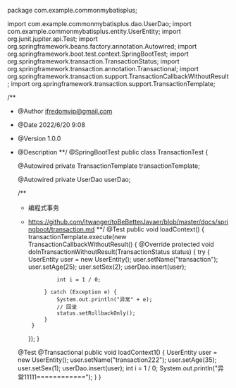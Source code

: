 package com.example.commonmybatisplus;

import com.example.commonmybatisplus.dao.UserDao;
import com.example.commonmybatisplus.entity.UserEntity;
import org.junit.jupiter.api.Test;
import org.springframework.beans.factory.annotation.Autowired;
import org.springframework.boot.test.context.SpringBootTest;
import org.springframework.transaction.TransactionStatus;
import org.springframework.transaction.annotation.Transactional;
import org.springframework.transaction.support.TransactionCallbackWithoutResult;
import org.springframework.transaction.support.TransactionTemplate;

/**
 * @Author ifredomvip@gmail.com
 * @Date 2022/6/20 9:08
 * @Version 1.0.0
 * @Description
 **/
@SpringBootTest
public class TransactionTest {

    @Autowired
    private TransactionTemplate transactionTemplate;

    @Autowired
    private UserDao userDao;

    /**
     * 编程式事务
     * https://github.com/itwanger/toBeBetterJavaer/blob/master/docs/springboot/transaction.md
    **/
    @Test
    public void loadContext() {
        transactionTemplate.execute(new TransactionCallbackWithoutResult() {
            @Override
            protected void doInTransactionWithoutResult(TransactionStatus status) {
                try {
                    UserEntity user = new UserEntity();
                    user.setName("transaction");
                    user.setAge(25);
                    user.setSex(2);
                    userDao.insert(user);

                    int i = 1 / 0;

                } catch (Exception e) {
                    System.out.println("异常" + e);
                    // 回滚
                    status.setRollbackOnly();
                }
            }
        });
    }

    @Test
	@Transactional
    public void loadContext1() {
        UserEntity user = new UserEntity();
        user.setName("transaction222");
        user.setAge(35);
        user.setSex(1);
        userDao.insert(user);
        int i = 1 / 0;
        System.out.println("异常11111============");
    }
}
